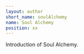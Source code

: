 ```yaml
---
layout: author
short_name: soulAlchemy
name: Soul Alchemy
position: xx
---
```

Introduction of Soul Alchemy.
